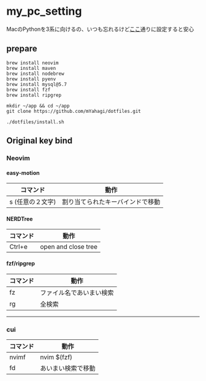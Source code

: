 # my_pc_setting
MacのPythonを3系に向けるの、いつも忘れるけど[ここ](https://prog-8.com/docs/python-env)通りに設定すると安心

## prepare
```shell
brew install neovim
brew install maven
brew install nodebrew
brew install pyenv
brew install mysql@5.7
brew install fzf
brew install ripgrep

mkdir ~/app && cd ~/app
git clone https://github.com/mYahagi/dotfiles.git

./dotfiles/install.sh
```

## Original key bind
### Neovim
#### easy-motion
|  コマンド  |  動作  |
| ---- | ---- |
|  s (任意の２文字)  |  割り当てられたキーバインドで移動  |

#### NERDTree
|  コマンド  |  動作  |
| ---- | ---- |
|  Ctrl+e  |  open and close tree  |

#### fzf/ripgrep
|  コマンド  |  動作  |
| ---- | ---- |
|  fz  |  ファイル名であいまい検索  |
|  rg  |  全検索  |

---

### cui
|  コマンド  |  動作  |
| ---- | ---- |
|  nvimf  |  nvim $(fzf)  |
|  fd  |  あいまい検索で移動  |

